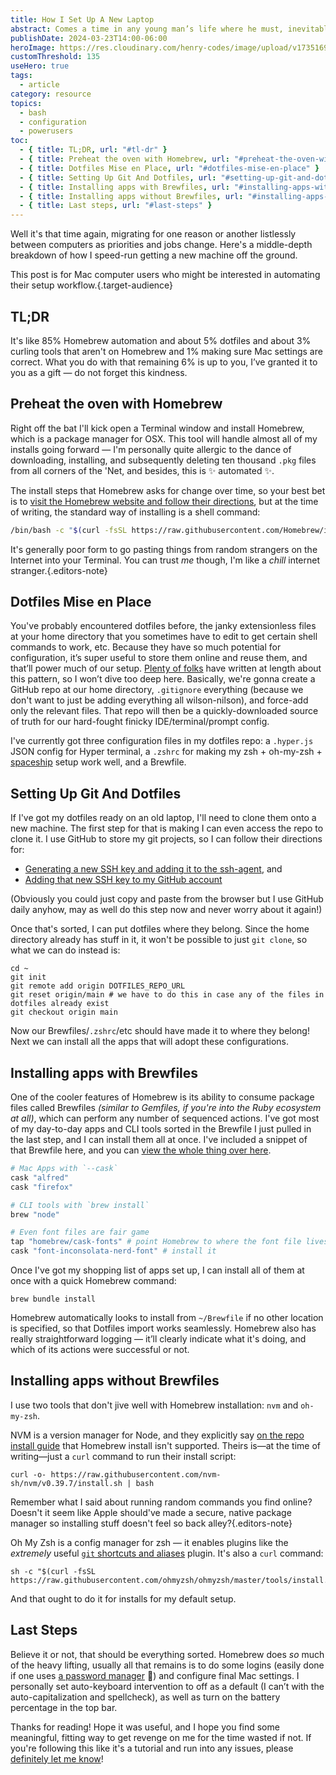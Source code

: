 ```yaml
---
title: How I Set Up A New Laptop
abstract: Comes a time in any young man’s life where he must, inevitably, set up a new Mac computer for web development and other every-day purposes. Here’s how I do it!
publishDate: 2024-03-23T14:00-06:00
heroImage: https://res.cloudinary.com/henry-codes/image/upload/v1735169308/stormy-sky_jaazo9.jpg
customThreshold: 135
useHero: true
tags:
  - article
category: resource
topics:
  - bash
  - configuration
  - powerusers
toc:
  - { title: TL;DR, url: "#tl-dr" }
  - { title: Preheat the oven with Homebrew, url: "#preheat-the-oven-with-homebrew" }
  - { title: Dotfiles Mise en Place, url: "#dotfiles-mise-en-place" }
  - { title: Setting Up Git And Dotfiles, url: "#setting-up-git-and-dotfiles" }
  - { title: Installing apps with Brewfiles, url: "#installing-apps-with-brewfiles" }
  - { title: Installing apps without Brewfiles, url: "#installing-apps-without-brewfiles" }
  - { title: Last steps, url: "#last-steps" }
---
```


Well it's that time again, migrating for one reason or another listlessly between computers as priorities and jobs change. Here's a middle-depth breakdown of how I speed-run getting a new machine off the ground.

This post is for Mac computer users who might be interested in automating their setup workflow.{.target-audience}

## TL;DR

It's like 85% Homebrew automation and about 5% dotfiles and about 3% curling tools that aren't on Homebrew and 1% making sure Mac settings are correct. What you do with that remaining 6% is up to you, I’ve granted it to you as a gift — do not forget this kindness.

## Preheat the oven with Homebrew

Right off the bat I'll kick open a Terminal window and install Homebrew, which is a package manager for OSX. This tool will handle almost all of my installs going forward — I'm personally quite allergic to the dance of downloading, installing, and subsequently deleting ten thousand `.pkg` files from all corners of the 'Net, and besides, this is ✨ automated ✨.

The install steps that Homebrew asks for change over time, so your best bet is to [visit the Homebrew website and follow their directions](https://brew.sh/), but at the time of writing, the standard way of installing is a shell command:

```bash
/bin/bash -c "$(curl -fsSL https://raw.githubusercontent.com/Homebrew/install/HEAD/install.sh)"
```

It's generally poor form to go pasting things from random strangers on the Internet into your Terminal. You can trust _me_ though, I'm like a _chill_ internet stranger.{.editors-note}

## Dotfiles Mise en Place

You've probably encountered dotfiles before, the janky extensionless files at your home directory that you sometimes have to edit to get certain shell commands to work, etc. Because they have so much potential for configuration, it’s super useful to store them online and reuse them, and that’ll power much of our setup. [Plenty of folks](https://dotfiles.github.io/tutorials/) have written at length about this pattern, so I won’t dive too deep here. Basically, we're gonna create a GitHub repo at our home directory, `.gitignore` everything (because we don't want to just be adding everything all wilson-nilson), and force-add only the relevant files. That repo will then be a quickly-downloaded source of truth for our hard-fought finicky IDE/terminal/prompt config.

I've currently got three configuration files in my dotfiles repo: a `.hyper.js` JSON config for Hyper terminal, a `.zshrc` for making my zsh + oh-my-zsh + [spaceship](https://spaceship-prompt.sh/) setup work well, and a Brewfile.

## Setting Up Git And Dotfiles

If I've got my dotfiles ready on an old laptop, I'll need to clone them onto a new machine. The first step for that is making I can even access the repo to clone it. I use GitHub to store my git projects, so I can follow their directions for:

- [Generating a new SSH key and adding it to the ssh-agent](https://docs.github.com/en/authentication/connecting-to-github-with-ssh/generating-a-new-ssh-key-and-adding-it-to-the-ssh-agent), and
- [Adding that new SSH key to my GitHub account](https://docs.github.com/en/authentication/connecting-to-github-with-ssh/adding-a-new-ssh-key-to-your-github-account)

(Obviously you could just copy and paste from the browser but I use GitHub daily anyhow, may as well do this step now and never worry about it again!)

Once that's sorted, I can put dotfiles where they belong. Since the home directory already has stuff in it, it won't be possible to just `git clone`, so what we can do instead is:

```shell
cd ~
git init
git remote add origin DOTFILES_REPO_URL
git reset origin/main # we have to do this in case any of the files in dotfiles already exist
git checkout origin main
```

Now our Brewfiles/`.zshrc`/etc should have made it to where they belong! Next we can install all the apps that will adopt these configurations.

## Installing apps with Brewfiles

One of the cooler features of Homebrew is its ability to consume package files called Brewfiles _(similar to Gemfiles, if you're into the Ruby ecosystem at all)_, which can perform any number of sequenced actions. I've got most of my day-to-day apps and CLI tools sorted in the Brewfile I just pulled in the last step, and I can install them all at once. I've included a snippet of that Brewfile here, and you can [view the whole thing over here](https://github.com/xdesro/dotfiles/blob/main/Brewfile).

```rb
# Mac Apps with `--cask`
cask "alfred"
cask "firefox"

# CLI tools with `brew install`
brew "node"

# Even font files are fair game
tap "homebrew/cask-fonts" # point Homebrew to where the font file lives
cask "font-inconsolata-nerd-font" # install it
```

Once I've got my shopping list of apps set up, I can install all of them at once with a quick Homebrew command:

```shell
brew bundle install
```

Homebrew automatically looks to install from `~/Brewfile` if no other location is specified, so that Dotfiles import works seamlessly. Homebrew also has really straightforward logging — it’ll clearly indicate what it's doing, and which of its actions were successful or not.

## Installing apps without Brewfiles

I use two tools that don't jive well with Homebrew installation: `nvm` and `oh-my-zsh`.

NVM is a version manager for Node, and they explicitly say [on the repo install guide](https://github.com/nvm-sh/nvm/blob/811c039e2b6fb305e6eb2269d7aa0d21eb067586/README.md?plain=1#L225) that Homebrew install isn't supported. Theirs is—at the time of writing—just a `curl` command to run their install script:

```shell
curl -o- https://raw.githubusercontent.com/nvm-sh/nvm/v0.39.7/install.sh | bash
```

Remember what I said about running random commands you find online? Doesn't it seem like Apple should've made a secure, native package manager so installing stuff doesn't feel so back alley?{.editors-note}

Oh My Zsh is a config manager for zsh — it enables plugins like the _extremely_ useful [`git` shortcuts and aliases](https://github.com/ohmyzsh/ohmyzsh/tree/master/plugins/git) plugin. It's also a `curl` command:

```shell
sh -c "$(curl -fsSL https://raw.githubusercontent.com/ohmyzsh/ohmyzsh/master/tools/install.sh)"
```

And that ought to do it for installs for my default setup.

## Last Steps

Believe it or not, that should be everything sorted. Homebrew does _so_ much of the heavy lifting, usually all that remains is to do some logins (easily done if one uses [a password manager](https://1password.com/) 👀) and configure final Mac settings. I personally set auto-keyboard intervention to off as a default (I can’t with the auto-capitalization and spellcheck), as well as turn on the battery percentage in the top bar.

Thanks for reading! Hope it was useful, and I hope you find some meaningful, fitting way to get revenge on me for the time wasted if not. If you're following this like it's a tutorial and run into any issues, please [definitely let me know](mailto:yo@henry.codes?subject=You%20dog%2C%20you%20rat%20bastard.%20Your%20tutorial%20has%20holes%20like%20the%20Titanic.)!
